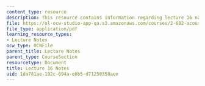 ```yaml
---
content_type: resource
description: This resource contains information regarding lecture 16 notes.
file: https://ol-ocw-studio-app-qa.s3.amazonaws.com/courses/2-682-acoustical-oceanography-spring-2012/1da781ae192c694ae6b5d71258358aee_MIT2_682S12_lec16.pdf
file_type: application/pdf
learning_resource_types:
- Lecture Notes
ocw_type: OCWFile
parent_title: Lecture Notes
parent_type: CourseSection
resourcetype: Document
title: Lecture 16 Notes
uid: 1da781ae-192c-694a-e6b5-d71258358aee
---
```

